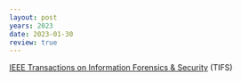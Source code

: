 ```yaml
---
layout: post
years: 2023
date: 2023-01-30
review: true
---
```


[IEEE Transactions on Information Forensics & Security](https://signalprocessingsociety.org/publications-resources/ieee-transactions-information-forensics-and-security) (TIFS)